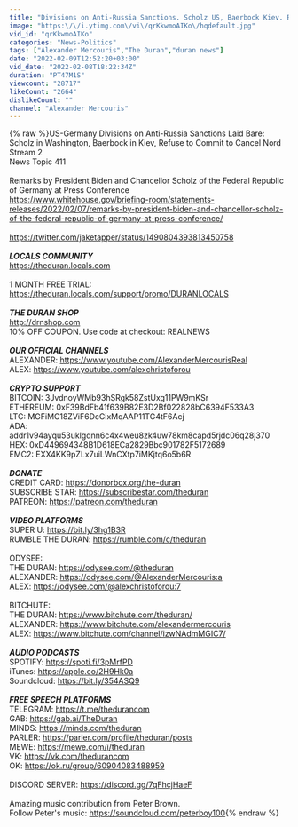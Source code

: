 ```yaml
---
title: "Divisions on Anti-Russia Sanctions. Scholz US, Baerbock Kiev. Refuse to Commit Cancel Nord Stream2"
image: "https:\/\/i.ytimg.com\/vi\/qrKkwmoAIKo\/hqdefault.jpg"
vid_id: "qrKkwmoAIKo"
categories: "News-Politics"
tags: ["Alexander Mercouris","The Duran","duran news"]
date: "2022-02-09T12:52:20+03:00"
vid_date: "2022-02-08T18:22:34Z"
duration: "PT47M1S"
viewcount: "28717"
likeCount: "2664"
dislikeCount: ""
channel: "Alexander Mercouris"
---
```

{% raw %}US-Germany Divisions on Anti-Russia Sanctions Laid Bare: Scholz in Washington, Baerbock in Kiev, Refuse to Commit to Cancel Nord Stream 2<br />News Topic 411<br /><br />Remarks by President Biden and Chancellor Scholz of the Federal Republic of Germany at Press Conference<br /><a rel="nofollow" target="blank" href="https://www.whitehouse.gov/briefing-room/statements-releases/2022/02/07/remarks-by-president-biden-and-chancellor-scholz-of-the-federal-republic-of-germany-at-press-conference/">https://www.whitehouse.gov/briefing-room/statements-releases/2022/02/07/remarks-by-president-biden-and-chancellor-scholz-of-the-federal-republic-of-germany-at-press-conference/</a><br /><br /><a rel="nofollow" target="blank" href="https://twitter.com/jaketapper/status/1490804393813450758">https://twitter.com/jaketapper/status/1490804393813450758</a><br /><br />*****LOCALS COMMUNITY***** <br /><a rel="nofollow" target="blank" href="https://theduran.locals.com">https://theduran.locals.com</a><br /><br />1 MONTH FREE TRIAL:<br /><a rel="nofollow" target="blank" href="https://theduran.locals.com/support/promo/DURANLOCALS">https://theduran.locals.com/support/promo/DURANLOCALS</a><br /><br />*****THE DURAN SHOP*****<br /><a rel="nofollow" target="blank" href="http://drnshop.com">http://drnshop.com</a><br />10% OFF COUPON. Use code at checkout​​​​: REALNEWS<br /><br />*****OUR OFFICIAL CHANNELS*****<br />ALEXANDER: <a rel="nofollow" target="blank" href="https://www.youtube.com/AlexanderMercourisReal">https://www.youtube.com/AlexanderMercourisReal</a><br />ALEX: <a rel="nofollow" target="blank" href="https://www.youtube.com/alexchristoforou">https://www.youtube.com/alexchristoforou</a><br /><br />*****CRYPTO SUPPORT*****<br />BITCOIN: 3JvdnoyWMb93hSRgk58ZstUxg11PW9mKSr<br />ETHEREUM: 0xF39BdFb41f639B82E3D2Bf022828bC6394F533A3<br />LTC: MGFiMC18ZViF6DcCixMqAAP11TG4tF6Acj<br />ADA: addr1v94ayqu53uklgqnn6c4x4weu8zk4uw78km8capd5rjdc06q28j370<br />HEX: 0xD449694348B1D618ECa2829Bbc901782F5172689<br />EMC2: EXX4KK9pZLx7uiLWnCXtp7iMKjtq6o5b6R<br /><br />*****DONATE*****<br />CREDIT CARD: <a rel="nofollow" target="blank" href="https://donorbox.org/the-duran">https://donorbox.org/the-duran</a><br />SUBSCRIBE STAR: <a rel="nofollow" target="blank" href="https://subscribestar.com/theduran">https://subscribestar.com/theduran</a> <br />PATREON: <a rel="nofollow" target="blank" href="https://patreon.com/theduran">https://patreon.com/theduran</a><br /><br />*****VIDEO PLATFORMS*****<br />SUPER U: <a rel="nofollow" target="blank" href="https://bit.ly/3hg1B3R">https://bit.ly/3hg1B3R</a><br />RUMBLE THE DURAN: <a rel="nofollow" target="blank" href="https://rumble.com/c/theduran">https://rumble.com/c/theduran</a><br /><br />ODYSEE: <br />THE DURAN: <a rel="nofollow" target="blank" href="https://odysee.com/@theduran">https://odysee.com/@theduran</a><br />ALEXANDER: <a rel="nofollow" target="blank" href="https://odysee.com/@AlexanderMercouris:a">https://odysee.com/@AlexanderMercouris:a</a><br />ALEX: <a rel="nofollow" target="blank" href="https://odysee.com/@alexchristoforou:7">https://odysee.com/@alexchristoforou:7</a><br /><br />BITCHUTE:<br />THE DURAN: <a rel="nofollow" target="blank" href="https://www.bitchute.com/theduran/">https://www.bitchute.com/theduran/</a><br />ALEXANDER: <a rel="nofollow" target="blank" href="https://www.bitchute.com/alexandermercouris">https://www.bitchute.com/alexandermercouris</a><br />ALEX: <a rel="nofollow" target="blank" href="https://www.bitchute.com/channel/izwNAdmMGIC7/">https://www.bitchute.com/channel/izwNAdmMGIC7/</a><br /><br />*****AUDIO PODCASTS*****<br />SPOTIFY: <a rel="nofollow" target="blank" href="https://spoti.fi/3pMrfPD">https://spoti.fi/3pMrfPD</a><br />iTunes: <a rel="nofollow" target="blank" href="https://apple.co/2H9Hk0a">https://apple.co/2H9Hk0a</a><br />Soundcloud: <a rel="nofollow" target="blank" href="https://bit.ly/354ASQ9">https://bit.ly/354ASQ9</a><br /><br />*****FREE SPEECH PLATFORMS*****<br />TELEGRAM: <a rel="nofollow" target="blank" href="https://t.me/thedurancom">https://t.me/thedurancom</a><br />GAB: <a rel="nofollow" target="blank" href="https://gab.ai/TheDuran">https://gab.ai/TheDuran</a><br />MINDS: <a rel="nofollow" target="blank" href="https://minds.com/theduran">https://minds.com/theduran</a><br />PARLER: <a rel="nofollow" target="blank" href="https://parler.com/profile/theduran/posts">https://parler.com/profile/theduran/posts</a><br />MEWE: <a rel="nofollow" target="blank" href="https://mewe.com/i/theduran">https://mewe.com/i/theduran</a><br />VK: <a rel="nofollow" target="blank" href="https://vk.com/thedurancom">https://vk.com/thedurancom</a><br />OK: <a rel="nofollow" target="blank" href="https://ok.ru/group/60904083488959">https://ok.ru/group/60904083488959</a><br /><br />DISCORD SERVER: <a rel="nofollow" target="blank" href="https://discord.gg/7qFhcjHaeF">https://discord.gg/7qFhcjHaeF</a><br /><br />Amazing music contribution from Peter Brown. <br />Follow Peter's music: <a rel="nofollow" target="blank" href="https://soundcloud.com/peterboy100">https://soundcloud.com/peterboy100</a>{% endraw %}
